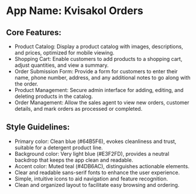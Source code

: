 # **App Name**: Kvisakol Orders

## Core Features:

- Product Catalog: Display a product catalog with images, descriptions, and prices, optimized for mobile viewing.
- Shopping Cart: Enable customers to add products to a shopping cart, adjust quantities, and view a summary.
- Order Submission Form: Provide a form for customers to enter their name, phone number, address, and any additional notes to go along with the order.
- Product Management: Secure admin interface for adding, editing, and deleting products in the catalog.
- Order Management: Allow the sales agent to view new orders, customer details, and mark orders as processed or completed.

## Style Guidelines:

- Primary color: Clean blue (#64B5F6), evokes cleanliness and trust, suitable for a detergent product line.
- Background color: Very light blue (#E3F2FD), provides a neutral backdrop that keeps the app clean and readable.
- Accent color: Muted teal (#4DB6AC), distinguishes actionable elements.
- Clear and readable sans-serif fonts to enhance the user experience.
- Simple, intuitive icons to aid navigation and feature recognition.
- Clean and organized layout to facilitate easy browsing and ordering.
